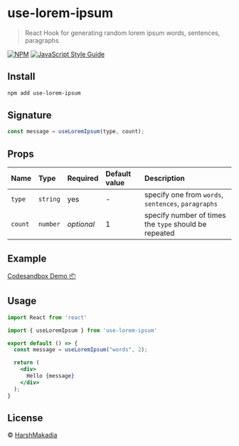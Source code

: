 # use-lorem-ipsum

> React Hook for generating random lorem ipsum words, sentences, paragraphs

[![NPM](https://img.shields.io/npm/v/use-lorem-ipsum.svg)](https://www.npmjs.com/package/use-lorem-ipsum) [![JavaScript Style Guide](https://img.shields.io/badge/code_style-standard-brightgreen.svg)](https://standardjs.com)

## Install

```bash
npm add use-lorem-ipsum
```

## Signature

```jsx
const message = useLoremIpsum(type, count);
```

## Props

Name | Type | Required | Default value | Description
:--- | :--- | :--- | :--- | :---
`type` | `string` | yes | - | specify one from `words`, `sentences`, `paragraphs`
`count` | `number` | _optional_ | 1 | specify number of times the `type` should be repeated

## Example
[Codesandbox Demo 📦](https://codesandbox.io/s/use-lorem-ipsum-forked-6gf24?file=/src/App.js)

## Usage

```jsx
import React from 'react'

import { useLoremIpsum } from 'use-lorem-ipsum'

export default () => {
  const message = useLoremIpsum("words", 2);

  return (
    <div>
      Hello {message}
    </div>
  );
}
```

## License

© [HarshMakadia](https://github.com/Harshmakadia)
